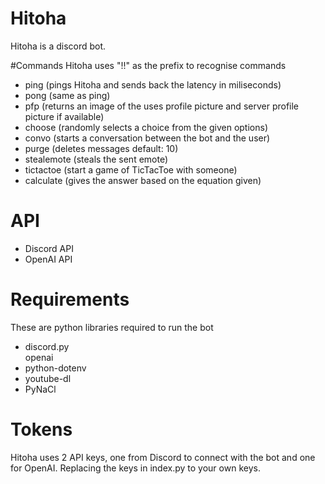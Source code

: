 # Hitoha
Hitoha is a discord bot.

#Commands
Hitoha uses "!!" as the prefix to recognise commands

<ul>
  <li>ping (pings Hitoha and sends back the latency in miliseconds)</li>
  <li>pong (same as ping)</li>
  <li>pfp (returns an image of the uses profile picture and server profile picture if available)</li>
  <li>choose (randomly selects a choice from the given options)</li>
  <li>convo (starts a conversation between the bot and the user)</li>
  <li>purge (deletes messages default: 10)</li>
  <li>stealemote (steals the sent emote)</li>
  <li>tictactoe (start a game of TicTacToe with someone)</li>
  <li>calculate (gives the answer based on the equation given)</li>
</ul>

# API
<ul>
  <li>Discord API</li>
  <li>OpenAI API</li>
</ul>

# Requirements
These are python libraries required to run the bot
<ul>
  <li>discord.py</li>
  </li>openai</li>
  <li>python-dotenv</li>
  <li>youtube-dl</li>
  <li>PyNaCl</li>
</ul>

# Tokens
Hitoha uses 2 API keys, one from Discord to connect with the bot and one for OpenAI. Replacing the keys in index.py to your own keys.
